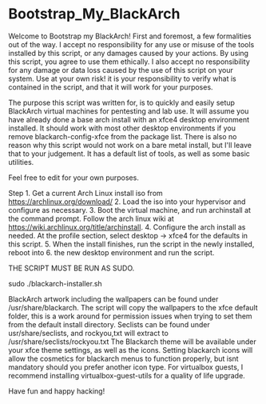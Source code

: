 # Bootstrap_My_BlackArch
Welcome to Bootstrap my BlackArch! First and foremost, a few formalities out of 
the way. I accept no responsibility for any use or misuse of the 
tools installed by this script, or any damages caused by your actions. 
By using this script, you agree to use them ethically. I also accept 
no responsibility for any damage or data loss caused by the use of this script 
on your system. Use at your own risk! it is your responsibility to verify 
what is contained in the script, and that it will work for your purposes.

The purpose this script was written for, is to quickly and easily setup 
BlackArch virtual machines for pentesting and lab use. It will assume you have
already done a base arch install with an xfce4 desktop environment 
installed. It should work with most other desktop environments if you remove 
blackarch-config-xfce from the package list. There is also no reason why this 
script would not work on a bare metal install, but I'll leave that to your 
judgement. It has a default list of tools, as well as some basic utilities.

Feel free to edit for your own purposes. 

Step 1. Get a current Arch Linux install iso from https://archlinux.org/download/
2. Load the iso into your hypervisor and configure as necessary.
3. Boot the virtual machine, and run archinstall at the command prompt.
Follow the arch linux wiki at https://wiki.archlinux.org/title/archinstall. 
4. Configure the arch install as needed. At the profile section, select desktop ->
xfce4 for the defaults in this script.
5. When the install finishes, run the script in the newly installed, reboot into
6. the new desktop environment and run the script. 
 
THE SCRIPT MUST BE RUN AS SUDO.

sudo ./blackarch-installer.sh

BlackArch artwork including the wallpapers can be found under 
/usr/share/blackarch.
The script will copy the wallpapers to the xfce default folder, this is a work
around for permission issues when trying to set them from the default install directory. 
Seclists can be found under usr/share/seclists, and rockyou,txt will extract to 
/usr/share/seclists/rockyou.txt
The Blackarch theme will be available under your xfce theme settings, as well as the icons. 
Setting blackarch icons will allow the cosmetics for blackarch menus to function properly, 
but isnt mandatory should you prefer another icon type. 
For virtualbox guests, I recommend installing virtualbox-guest-utils for a quality of life upgrade.
  
Have fun and happy hacking! 

